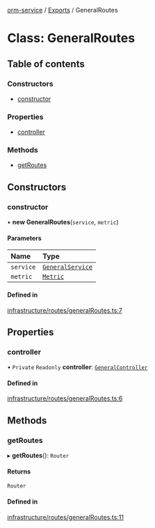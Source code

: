 [orm-service](../README.md) / [Exports](../modules.md) / GeneralRoutes

# Class: GeneralRoutes

## Table of contents

### Constructors

- [constructor](GeneralRoutes.md#constructor)

### Properties

- [controller](GeneralRoutes.md#controller)

### Methods

- [getRoutes](GeneralRoutes.md#getroutes)

## Constructors

### constructor

• **new GeneralRoutes**(`service`, `metric`)

#### Parameters

| Name | Type |
| :------ | :------ |
| `service` | [`GeneralService`](GeneralService.md) |
| `metric` | [`Metric`](../interfaces/Metric.md) |

#### Defined in

[infrastructure/routes/generalRoutes.ts:7](https://github.com/FlavioLionelRita/lambdaorm-svc/blob/0f8c8d9/src/lib/infrastructure/routes/generalRoutes.ts#L7)

## Properties

### controller

• `Private` `Readonly` **controller**: [`GeneralController`](GeneralController.md)

#### Defined in

[infrastructure/routes/generalRoutes.ts:6](https://github.com/FlavioLionelRita/lambdaorm-svc/blob/0f8c8d9/src/lib/infrastructure/routes/generalRoutes.ts#L6)

## Methods

### getRoutes

▸ **getRoutes**(): `Router`

#### Returns

`Router`

#### Defined in

[infrastructure/routes/generalRoutes.ts:11](https://github.com/FlavioLionelRita/lambdaorm-svc/blob/0f8c8d9/src/lib/infrastructure/routes/generalRoutes.ts#L11)
